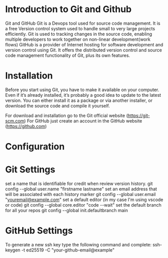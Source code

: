 # Introduction to Git and Github
Git and GitHub
Git is a Devops tool used for source code management. It is a free Version control system used to handle small to very large projects efficiently. Git is used to tracking changes in the source code, enabling multiple developers to work together on non-linear development(work flows)
GitHub  is a provider of Internet hosting for software development and version control using Git. It offers the distributed version control and source code management functionality of Git, plus its own features.

# Installation
Before you start using Git, you have to make it available on your computer. Even if it’s already installed, it’s probably a good idea to update to the latest version. You can either install it as a package or via another installer, or download the source code and compile it yourself.

For download and installation go to the Git official website (https://git-scm.com)
For GitHub just create an account in the GitHub website (https://github.com)

# Configuration

# Git Settings
set a name that is identifiable for credit when review version history.
git config --global user.name "firstname lastname"
set an email address that will be associated with each history marker
git config --global user.email "youremail@example.com"
set a default editor (in my case I'm using vscode or code)
git config --global core.editor "code --wait"
set the default branch for all your repos
git config --global init.defaultbranch main

# GitHub Settings
To generate a new ssh key type the following command and complete:
ssh-keygen -t ed25519 -C "your-github-email@example"

 